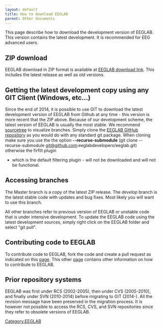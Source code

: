 ```yaml
---
layout: default
title: How to download EEGLAB
parent: Other documents
---
```


This page describe how to download the development version of EEGLAB.
This version contains the latest development. It is recommended for EEG
advanced users.

ZIP download
------------

EEGLAB download in ZIP format is available at [EEGLAB download
link](https://sccn.ucsd.edu/eeglab/download.php). This includes the
latest release as well as old versions.

Getting the latest development copy using any GIT Client (Windows, etc...)
--------------------------------------------------------------------------

Since the end of 2014, it is possible to use GIT to download the latest
development version of EEGLAB from Github at any time - this version is
more recent that the ZIP above. Because of our development scheme, the
latest version of EEGLAB is usually the most stable. We recommend
[sourcetree](https://www.sourcetreeapp.com/) to visualize branches.
Simply clone the [EEGLAB GitHub
repository](https://github.com/sccn/eeglab.git) as you would do with any
standard git package. When cloning make sure you use the the option
**--recurse-submodule** (git clone --recurse-submodule
git@github.com:eeglabdevelopers/eeglab.git) otherwise the firfilt plugin
- which is the default filtering plugin - will not be downloaded and
will not be functional.

Accessing branches
------------------

The Master branch is a copy of the latest ZIP release. The *develop*
branch is the latest stable code with updates and bug fixes. Most likely
you will want to use this branch.

All other branches refer to previous version of EEGLAB or unstable code
that is under intensive development. To update the EEGLAB code using the
latest development sources, simply right click on the EEGLAB folder and
select "git pull".

Contributing code to EEGLAB
---------------------------

To contribute code to EEGLAB, fork the code and create a pull request as
indicated on this [page](/Fork_the_EEGLAB_repo "wikilink"). This other
[page](/A07:_Contributing_to_EEGLAB "wikilink") contains other
information on how to contribute to EEGLAB.

Prior repository systems
------------------------

EEGLAB was first under RCS (2002-2005), then under CVS (2005-2010), and
finally under SVN (2010-2014) before migrating to GIT (2014-). All the
revision message have been preserved in the migration process. It is
however not possible to access the RCS, CVS, and SVN repositories since
they refer to obsolete versions of EEGLAB.

[Category:EEGLAB](/Category:EEGLAB "wikilink")